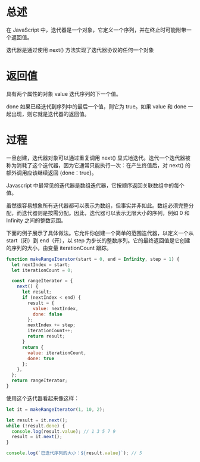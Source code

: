 # 总述

在 JavaScript 中，迭代器是一个对象，它定义一个序列，并在终止时可能附带一个返回值。

迭代器是通过使用 next() 方法实现了迭代器协议的任何一个对象



# 返回值

具有两个属性的对象
  value
    迭代序列的下一个值。

  done
    如果已经迭代到序列中的最后一个值，则它为 true。如果 value 和 done 一起出现，则它就是迭代器的返回值。



# 过程
一旦创建，迭代器对象可以通过重复调用 next() 显式地迭代。迭代一个迭代器被称为消耗了这个迭代器，因为它通常只能执行一次：在产生终值后，对 next() 的额外调用应该继续返回 {done：true}。

Javascript 中最常见的迭代器是数组迭代器，它按顺序返回关联数组中的每个值。

虽然很容易想象所有迭代器都可以表示为数组，但事实并非如此。数组必须完整分配，而迭代器则是按需分配。因此，迭代器可以表示无限大小的序列，例如 0 和 Infinity 之间的整数范围。

下面的例子展示了具体做法。它允许你创建一个简单的范围迭代器，以定义一个从 start（闭）到 end（开），以 step 为步长的整数序列。它的最终返回值是它创建的序列的大小，由变量 iterationCount 跟踪。

```javascript
function makeRangeIterator(start = 0, end = Infinity, step = 1) {
  let nextIndex = start;
  let iterationCount = 0;

  const rangeIterator = {
    next() {
      let result;
      if (nextIndex < end) {
        result = { 
          value: nextIndex, 
          done: false 
        };
        nextIndex += step;
        iterationCount++;
        return result;
      }
      return { 
        value: iterationCount, 
        done: true 
      };
    },
  };
  return rangeIterator;
}
```


使用这个迭代器看起来像这样：

```javascript
let it = makeRangeIterator(1, 10, 2);

let result = it.next();
while (!result.done) {
  console.log(result.value); // 1 3 5 7 9
  result = it.next();
}

console.log(`已迭代序列的大小：${result.value}`); // 5
```